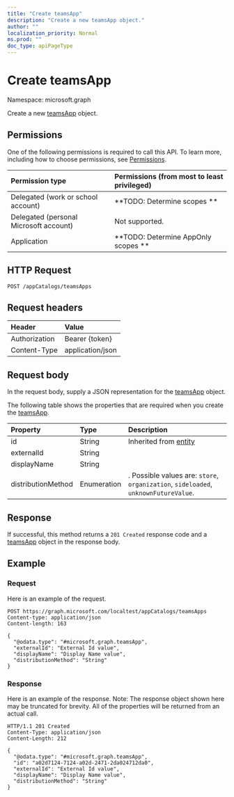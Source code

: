 ```yaml
---
title: "Create teamsApp"
description: "Create a new teamsApp object."
author: ""
localization_priority: Normal
ms.prod: ""
doc_type: apiPageType
---
```


# Create teamsApp

Namespace: microsoft.graph

Create a new [teamsApp](../resources/teamsapp.md) object.

## Permissions
One of the following permissions is required to call this API. To learn more, including how to choose permissions, see [Permissions](/concepts/permissions-reference.md).

|Permission type|Permissions (from most to least privileged)|
|:---|:---|
|Delegated (work or school account)|**TODO: Determine scopes **|
|Delegated (personal Microsoft account)|Not supported.|
|Application|**TODO: Determine AppOnly scopes **|

## HTTP Request
<!-- {
  "blockType": "ignored"
}
-->
``` http
POST /appCatalogs/teamsApps
```

## Request headers
|Header|Value|
|:---|:---|
|Authorization|Bearer {token}|
|Content-Type|application/json|

## Request body
In the request body, supply a JSON representation for the [teamsApp](../resources/teamsapp.md) object.

The following table shows the properties that are required when you create the [teamsApp](../resources/teamsapp.md).

|Property|Type|Description|
|:---|:---|:---|
|id|String| Inherited from [entity](../resources/entity.md)|
|externalId|String||
|displayName|String||
|distributionMethod|Enumeration|. Possible values are: `store`, `organization`, `sideloaded`, `unknownFutureValue`.|



## Response
If successful, this method returns a `201 Created` response code and a [teamsApp](../resources/teamsapp.md) object in the response body.

## Example

### Request
Here is an example of the request.
<!-- {
  "blockType": "request",
  "name": "create_teamsapp_from_"
}
-->
``` http
POST https://graph.microsoft.com/localtest/appCatalogs/teamsApps
Content-type: application/json
Content-length: 163

{
  "@odata.type": "#microsoft.graph.teamsApp",
  "externalId": "External Id value",
  "displayName": "Display Name value",
  "distributionMethod": "String"
}
```

### Response
Here is an example of the response. Note: The response object shown here may be truncated for brevity. All of the properties will be returned from an actual call.
<!-- {
  "blockType": "response",
  "truncated": true,
  "@odata.type": "microsoft.graph.teamsapp"
}
-->
``` http
HTTP/1.1 201 Created
Content-Type: application/json
Content-Length: 212

{
  "@odata.type": "#microsoft.graph.teamsApp",
  "id": "a02d7124-7124-a02d-2471-2da024712da0",
  "externalId": "External Id value",
  "displayName": "Display Name value",
  "distributionMethod": "String"
}
```

